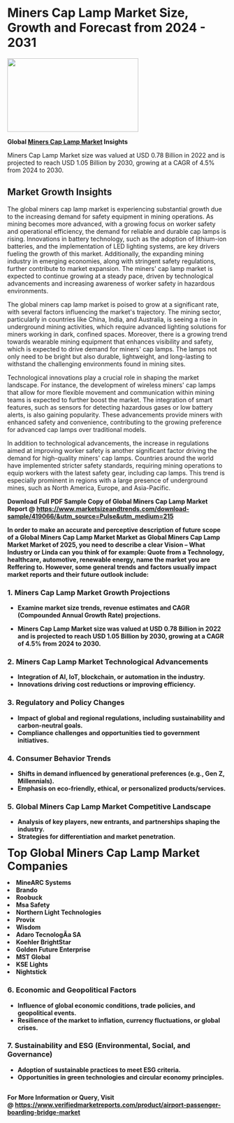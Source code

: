 <H1>Miners Cap Lamp Market Size, Growth and Forecast from 2024 - 2031</H1><img class="aligncenter size-medium wp-image-584254" src="https://thirdeyenews.in/wp-content/uploads/2024/09/Global-Market-Research-300x168.jpeg" alt="" width="300" height="168" /><p><strong>Global&nbsp;<a href="https://www.marketsizeandtrends.com/download-sample/419066/&amp;utm_source=Pulse&amp;utm_medium=215">Miners Cap Lamp Market</a> Insights</strong></p><p>Miners Cap Lamp Market size was valued at USD 0.78 Billion in 2022 and is projected to reach USD 1.05 Billion by 2030, growing at a CAGR of 4.5% from 2024 to 2030.</p><p><h2>Market Growth Insights</h2> <p>The global miners cap lamp market is experiencing substantial growth due to the increasing demand for safety equipment in mining operations. As mining becomes more advanced, with a growing focus on worker safety and operational efficiency, the demand for reliable and durable cap lamps is rising. Innovations in battery technology, such as the adoption of lithium-ion batteries, and the implementation of LED lighting systems, are key drivers fueling the growth of this market. Additionally, the expanding mining industry in emerging economies, along with stringent safety regulations, further contribute to market expansion. The miners' cap lamp market is expected to continue growing at a steady pace, driven by technological advancements and increasing awareness of worker safety in hazardous environments.</p> <p><strong></strong></p> <p>The global miners cap lamp market is poised to grow at a significant rate, with several factors influencing the market's trajectory. The mining sector, particularly in countries like China, India, and Australia, is seeing a rise in underground mining activities, which require advanced lighting solutions for miners working in dark, confined spaces. Moreover, there is a growing trend towards wearable mining equipment that enhances visibility and safety, which is expected to drive demand for miners' cap lamps. The lamps not only need to be bright but also durable, lightweight, and long-lasting to withstand the challenging environments found in mining sites.</p> <p>Technological innovations play a crucial role in shaping the market landscape. For instance, the development of wireless miners' cap lamps that allow for more flexible movement and communication within mining teams is expected to further boost the market. The integration of smart features, such as sensors for detecting hazardous gases or low battery alerts, is also gaining popularity. These advancements provide miners with enhanced safety and convenience, contributing to the growing preference for advanced cap lamps over traditional models.</p> <p>In addition to technological advancements, the increase in regulations aimed at improving worker safety is another significant factor driving the demand for high-quality miners' cap lamps. Countries around the world have implemented stricter safety standards, requiring mining operations to equip workers with the latest safety gear, including cap lamps. This trend is especially prominent in regions with a large presence of underground mines, such as North America, Europe, and Asia-Pacific.</p> <p><strong></p><p><span class=""><strong>Download Full PDF Sample Copy of Global Miners Cap Lamp Market Report</strong> @ <a href="https://www.marketsizeandtrends.com/download-sample/419066/&amp;utm_source=Pulse&amp;utm_medium=215" target="_blank">https://www.marketsizeandtrends.com/download-sample/419066/&amp;utm_source=Pulse&amp;utm_medium=215</a></span></p><p>In order to make an accurate and perceptive description of future scope of a Global&nbsp;Miners Cap Lamp Market Market as Global&nbsp;Miners Cap Lamp Market Market of 2025, you need to describe a clear Vision &ndash; What Industry or Linda can you think of for example: Quote from a Technology, healthcare, automotive, renewable energy, name the market you are Reffering to. However, some general trends and factors usually impact market reports and their future outlook include:</p><h3>1.&nbsp;<strong>Miners Cap Lamp Market Growth Projections</strong></h3><ul><li>Examine market size trends, revenue estimates and CAGR (Compounded Annual Growth Rate) projections.</li><li><p>Miners Cap Lamp Market size was valued at USD 0.78 Billion in 2022 and is projected to reach USD 1.05 Billion by 2030, growing at a CAGR of 4.5% from 2024 to 2030.</p></li></ul><h3>2.&nbsp;<strong>Miners Cap Lamp Market Technological Advancements</strong></h3><ul><li>Integration of AI, IoT, blockchain, or automation in the industry.</li><li>Innovations driving cost reductions or improving efficiency.</li></ul><h3>3.&nbsp;<strong>Regulatory and Policy Changes</strong></h3><ul><li>Impact of global and regional regulations, including sustainability and carbon-neutral goals.</li><li>Compliance challenges and opportunities tied to government initiatives.</li></ul><h3>4.&nbsp;<strong>Consumer Behavior Trends</strong></h3><ul><li>Shifts in demand influenced by generational preferences (e.g., Gen Z, Millennials).</li><li>Emphasis on eco-friendly, ethical, or personalized products/services.</li></ul><h3>5.&nbsp;<strong>Global Miners Cap Lamp Market Competitive Landscape</strong></h3><ul><li>Analysis of key players, new entrants, and partnerships shaping the industry.</li><li>Strategies for differentiation and market penetration.</li></ul><p data-pm-slice="1 1 []"><span style="color: inherit; font-family: inherit; font-size: 25px;">Top Global Miners Cap Lamp Market Companies</span></p><div class="" data-test-id=""><p><li>MineARC Systems</li><li> Brando</li><li> Roobuck</li><li> Msa Safety</li><li> Northern Light Technologies</li><li> Provix</li><li> Wisdom</li><li> Adaro TecnologÃ­a SA</li><li> Koehler BrightStar</li><li> Golden Future Enterprise</li><li> MST Global</li><li> KSE Lights</li><li> Nightstick</li></p></div><h3>6.&nbsp;<strong>Economic and Geopolitical Factors</strong></h3><ul><li>Influence of global economic conditions, trade policies, and geopolitical events.</li><li>Resilience of the market to inflation, currency fluctuations, or global crises.</li></ul><h3>7.&nbsp;<strong>Sustainability and ESG (Environmental, Social, and Governance)</strong></h3><ul><li>Adoption of sustainable practices to meet ESG criteria.</li><li>Opportunities in green technologies and circular economy principles.</li></ul><h2><strong style="font-size: 14px;">For More Information or Query, Visit @&nbsp;</strong><a style="background-color: #ffffff; font-size: 14px;" href="https://www.marketsizeandtrends.com/report/miners-cap-lamp-market/" target="_blank">https://www.verifiedmarketreports.com/product/airport-passenger-boarding-bridge-market</a></h2>
